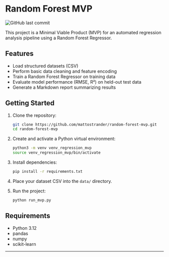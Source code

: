 # Random Forest MVP

![GitHub last commit](https://img.shields.io/github/last-commit/mattostrander/random-forest-mvp)

This project is a Minimal Viable Product (MVP) for an automated regression analysis pipeline using a Random Forest Regressor.

## Features
- Load structured datasets (CSV)
- Perform basic data cleaning and feature encoding
- Train a Random Forest Regressor on training data
- Evaluate model performance (RMSE, R²) on held-out test data
- Generate a Markdown report summarizing results

## Getting Started

1. Clone the repository:
    ```bash
    git clone https://github.com/mattostrander/random-forest-mvp.git
    cd random-forest-mvp
    ```

2. Create and activate a Python virtual environment:
    ```bash
    python3 -m venv venv_regression_mvp
    source venv_regression_mvp/bin/activate
    ```

3. Install dependencies:
    ```bash
    pip install -r requirements.txt
    ```

4. Place your dataset CSV into the `data/` directory.

5. Run the project:
    ```bash
    python run_mvp.py
    ```

## Requirements
- Python 3.12
- pandas
- numpy
- scikit-learn

---